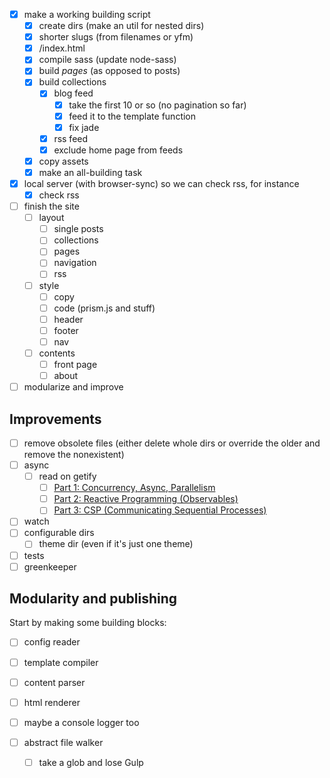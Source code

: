 - [x] make a working building script
    - [x] create dirs (make an util for nested dirs)
    - [x] shorter slugs (from filenames or yfm)
    - [x] <slug>/index.html
    - [x] compile sass (update node-sass)
    - [x] build _pages_ (as opposed to posts)
    - [x] build collections
        - [x] blog feed
            - [x] take the first 10 or so (no pagination so far)
            - [x] feed it to the template function
            - [x] fix jade
        - [x] rss feed
        - [x] exclude home page from feeds
    - [x] copy assets
    - [x] make an all-building task
- [x] local server (with browser-sync) so we can check rss, for instance
    - [x] check rss
- [ ] finish the site
    - [ ] layout
        - [ ] single posts
        - [ ] collections
        - [ ] pages
        - [ ] navigation
        - [ ] rss
    - [ ] style
        - [ ] copy
        - [ ] code (prism.js and stuff)
        - [ ] header
        - [ ] footer
        - [ ] nav
    - [ ] contents
        - [ ] front page
        - [ ] about
- [ ] modularize and improve
## Improvements

- [ ] remove obsolete files
        (either delete whole dirs or override the older and remove the nonexistent)
- [ ] async
    - [ ] read on getify
        - [ ] [Part 1: Concurrency, Async, Parallelism](http://blog.getify.com/concurrently-javascript-1/)
        - [ ] [Part 2: Reactive Programming (Observables)](http://blog.getify.com/concurrently-javascript-2/)
        - [ ] [Part 3: CSP (Communicating Sequential Processes)](http://blog.getify.com/concurrently-javascript-3/)
 
- [ ] watch
- [ ] configurable dirs
    - [ ] theme dir (even if it's just one theme)
- [ ] tests
- [ ] greenkeeper

## Modularity and publishing

Start by making some building blocks:

- [ ] config reader
- [ ] template compiler
- [ ] content parser
- [ ] html renderer

- [ ] maybe a console logger too

- [ ] abstract file walker
    - [ ] take a glob and lose Gulp

